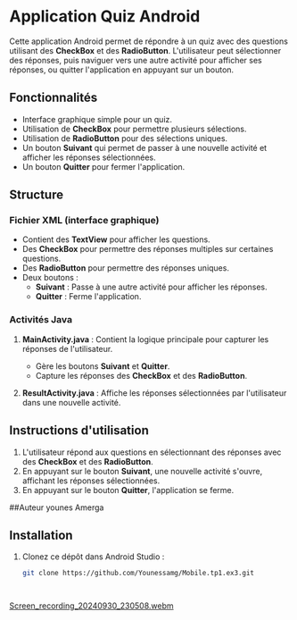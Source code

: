 # Application Quiz Android

Cette application Android permet de répondre à un quiz avec des questions utilisant des **CheckBox** et des **RadioButton**. L'utilisateur peut sélectionner des réponses, puis naviguer vers une autre activité pour afficher ses réponses, ou quitter l'application en appuyant sur un bouton.

## Fonctionnalités

- Interface graphique simple pour un quiz.
- Utilisation de **CheckBox** pour permettre plusieurs sélections.
- Utilisation de **RadioButton** pour des sélections uniques.
- Un bouton **Suivant** qui permet de passer à une nouvelle activité et afficher les réponses sélectionnées.
- Un bouton **Quitter** pour fermer l'application.

## Structure

### Fichier XML (interface graphique)

- Contient des **TextView** pour afficher les questions.
- Des **CheckBox** pour permettre des réponses multiples sur certaines questions.
- Des **RadioButton** pour permettre des réponses uniques.
- Deux boutons : 
  - **Suivant** : Passe à une autre activité pour afficher les réponses.
  - **Quitter** : Ferme l'application.

### Activités Java

1. **MainActivity.java** : Contient la logique principale pour capturer les réponses de l'utilisateur.
   - Gère les boutons **Suivant** et **Quitter**.
   - Capture les réponses des **CheckBox** et des **RadioButton**.

2. **ResultActivity.java** : Affiche les réponses sélectionnées par l'utilisateur dans une nouvelle activité.

## Instructions d'utilisation

1. L'utilisateur répond aux questions en sélectionnant des réponses avec des **CheckBox** et des **RadioButton**.
2. En appuyant sur le bouton **Suivant**, une nouvelle activité s'ouvre, affichant les réponses sélectionnées.
3. En appuyant sur le bouton **Quitter**, l'application se ferme.


##Auteur
younes Amerga
## Installation

1. Clonez ce dépôt dans Android Studio :
   ```bash
   git clone https://github.com/Younessamg/Mobile.tp1.ex3.git




[Screen_recording_20240930_230508.webm](https://github.com/user-attachments/assets/0e1b5236-a13a-46d0-8856-fe1ad5ddd48b)

